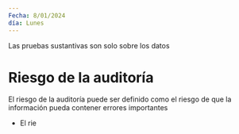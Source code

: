 ```yaml
---
Fecha: 8/01/2024
día: Lunes
---
```

Las pruebas sustantivas son solo sobre los datos

# Riesgo de la auditoría
El riesgo de la auditoría puede ser definido como el riesgo de que la información pueda contener errores importantes

- El rie